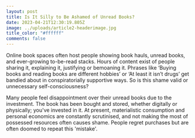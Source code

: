```yaml
---
layout: post
title: Is It Silly to Be Ashamed of Unread Books?
date: 2023-04-21T12:30:19.805Z
image: ../uploads/article2-headerimage.jpg
title_color: "#ffffff"
comments: false
---
```

Online book spaces often host people showing book hauls, unread books, and ever-growing to-be-read stacks. Hours of content exist of people sharing it, explaining it, justifying or bemoaning it. Phrases like ‘Buying books and reading books are different hobbies’ or ‘At least it isn’t drugs’ get bandied about in conspiratorially supportive ways. So is this shame valid or unnecessary self-consciousness?

Many people feel disappointment over their unread books due to the investment. The book has been bought and stored, whether digitally or physically; you've invested in it. At present, materialistic consumption and personal economics are constantly scrutinised, and not making the most of possessed resources often causes shame. People regret purchases but are often doomed to repeat this 'mistake'.
